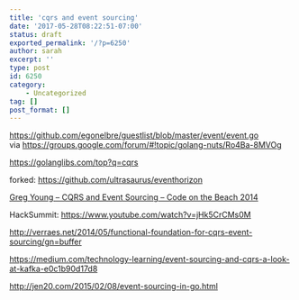 ```yaml
---
title: 'cqrs and event sourcing'
date: '2017-05-28T08:22:51-07:00'
status: draft
exported_permalink: '/?p=6250'
author: sarah
excerpt: ''
type: post
id: 6250
category:
    - Uncategorized
tag: []
post_format: []
---
```

https://github.com/egonelbre/guestlist/blob/master/event/event.go  
via https://groups.google.com/forum/#!topic/golang-nuts/Ro4Ba-8MVOg

https://golanglibs.com/top?q=cqrs

forked: https://github.com/ultrasaurus/eventhorizon

[Greg Young – CQRS and Event Sourcing – Code on the Beach 2014](https://www.youtube.com/watch?v=JHGkaShoyNs&t=1s)

HackSummit: https://www.youtube.com/watch?v=jHk5CrCMs0M

http://verraes.net/2014/05/functional-foundation-for-cqrs-event-sourcing/gn=buffer

https://medium.com/technology-learning/event-sourcing-and-cqrs-a-look-at-kafka-e0c1b90d17d8

http://jen20.com/2015/02/08/event-sourcing-in-go.html